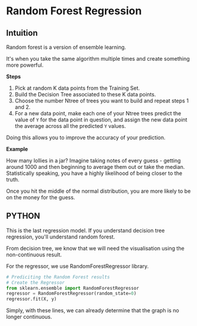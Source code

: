 # Random Forest Regression

## Intuition

Random forest is a version of ensemble learning.

It's when you take the same algorithm multiple times and create something more powerful.

**Steps**

1. Pick at random K data points from the Training Set.
2. Build the Decision Tree associated to these K data points.
3. Choose the number Ntree of trees you want to build and repeat steps 1 and 2.
4. For a new data point, make each one of your Ntree trees predict the value of `Y` for the data point in question, and assign the new data point the average across all the predicted `Y` values.

Doing this allows you to improve the accuracy of your prediction.

**Example**

How many lollies in a jar? Imagine taking notes of every guess - getting around 1000 and then beginning to average them out or take the median. Statistically speaking, you have a highly likelihood of being closer to the truth.

Once you hit the middle of the normal distribution, you are more likely to be on the money for the guess.

## PYTHON

This is the last regression model. If you understand decision tree regression, you'll understand random forest.

From decision tree, we know that we will need the visualisation using the non-continuous result.

For the regressor, we use RandomForestRegressor library.

```python
# Prediciting the Random Forest results
# Create the Regressor
from sklearn.ensemble import RandomForestRegressor
regressor = RandomForestRegressor(random_state=0)
regressor.fit(X, y)
```

Simply, with these lines, we can already determine that the graph is no longer continuous.

